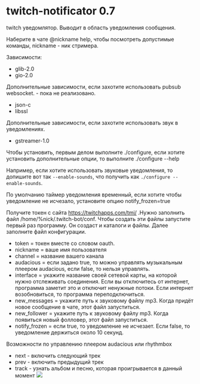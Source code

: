 # twitch-notificator 0.7
twitch уведомлятор. Выводит в область уведомления сообщения.

Наберите в чате @nickname help, чтобы посмотреть допустимые команды, nickname - ник стримера.

Зависимости:
* glib-2.0
* gio-2.0

Дополнительные зависимости, если захотите использовать pubsub websocket. - пока не реализовано.
* json-c
* libssl

Дополнительные зависимости, если захотите использовать звук в уведомлениях.
* gstreamer-1.0

Чтобы установить, первым делом выполните ./configure, если хотите установить дополнительные опции, то выполните ./configure --help

Например, если хотите использовать звуковые уведомления, то допишите вот так `--enable-sounds`, что получить как `./configure --enable-sounds`.

По умолчанию таймер уведомления временный, если хотите чтобы уведомление не исчезало, установите опцию notify_frozen=true


Получите токен с сайта https://twitchapps.com/tmi/ .Нужно заполнить файл /home/%nick/.twitch-bot/conf. Чтобы создать эти файлы запустите первый раз программу. Он создаст и каталоги и файлы. Далее заполните файл конфигурации.
* token = токен вместе со словом oauth.
* nickname = ваше имя пользователя 
* channel = название вашего канала
* audacious = если задано true, то можно управлять музыкальным плеером audacious, если false, то нельзя управлять.
* interface = укажите название своей сетевой карты, на которой нужно отслеживать соединения. Если вы отключитесь от интернет, программа заметит это и отключит ненужные потоки. Если интернет возобновиться, то программа переподключиться.
* new_messages = укажите путь к звуковому файлу mp3. Когда придёт новое сообщение в чате, этот файл запуститься.
* new_follower = укажите путь к звуковому файлу mp3. Когда появиться новый фолловер, этот файл запуститься.
* notify_frozen = если true, то уведомление не исчезает. Если false, то уведомление держиться около 10 секунд.

Возможности по управлению плеером audacious или rhythmbox
* next - включить следующий трек
* prev - включить предыдущий трек
* track - узнать альбом и песню, которая проигрывается в данный момент
![](http://s1.uploadpics.ru/images/Wylq3uVVHS.png)
